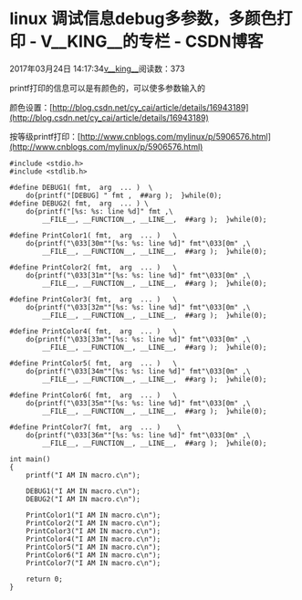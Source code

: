 # linux 调试信息debug多参数，多颜色打印 - V__KING__的专栏 - CSDN博客





2017年03月24日 14:17:34[v__king__](https://me.csdn.net/V__KING__)阅读数：373








printf打印的信息可以是有颜色的，可以使多参数输入的

颜色设置：[http://blog.csdn.net/cy_cai/article/details/16943189](http://blog.csdn.net/cy_cai/article/details/16943189)

按等级printf打印：[http://www.cnblogs.com/mylinux/p/5906576.html](http://www.cnblogs.com/mylinux/p/5906576.html)

```
#include <stdio.h>  
#include <stdlib.h>  

#define DEBUG1( fmt,  arg  ... )  \  
    do{printf("[DEBUG] " fmt ,  ##arg );  }while(0);  
#define DEBUG2( fmt,  arg  ... ) \  
    do{printf("[%s: %s: line %d]" fmt ,\  
        __FILE__, __FUNCTION__, __LINE__,  ##arg );  }while(0);  

#define PrintColor1( fmt,  arg  ... )   \  
    do{printf("\033[30m""[%s: %s: line %d]" fmt"\033[0m" ,\  
        __FILE__, __FUNCTION__, __LINE__,  ##arg );  }while(0);  

#define PrintColor2( fmt,  arg  ... )   \  
    do{printf("\033[31m""[%s: %s: line %d]" fmt"\033[0m" ,\  
        __FILE__, __FUNCTION__, __LINE__,  ##arg );  }while(0);  

#define PrintColor3( fmt,  arg  ... )   \  
    do{printf("\033[32m""[%s: %s: line %d]" fmt"\033[0m" ,\  
        __FILE__, __FUNCTION__, __LINE__,  ##arg );  }while(0);  

#define PrintColor4( fmt,  arg  ... )   \  
    do{printf("\033[33m""[%s: %s: line %d]" fmt"\033[0m" ,\  
        __FILE__, __FUNCTION__, __LINE__,  ##arg );  }while(0);  

#define PrintColor5( fmt,  arg  ... )   \  
    do{printf("\033[34m""[%s: %s: line %d]" fmt"\033[0m" ,\  
        __FILE__, __FUNCTION__, __LINE__,  ##arg );  }while(0);  

#define PrintColor6( fmt,  arg  ... )   \  
    do{printf("\033[35m""[%s: %s: line %d]" fmt"\033[0m" ,\  
        __FILE__, __FUNCTION__, __LINE__,  ##arg );  }while(0);  

#define PrintColor7( fmt,  arg  ... )    \  
    do{printf("\033[36m""[%s: %s: line %d]" fmt"\033[0m" ,\  
        __FILE__, __FUNCTION__, __LINE__,  ##arg );  }while(0);  

int main()  
{  
    printf("I AM IN macro.c\n");  

    DEBUG1("I AM IN macro.c\n");  
    DEBUG2("I AM IN macro.c\n");  

    PrintColor1("I AM IN macro.c\n");  
    PrintColor2("I AM IN macro.c\n");  
    PrintColor3("I AM IN macro.c\n");     
    PrintColor4("I AM IN macro.c\n");  
    PrintColor5("I AM IN macro.c\n");     
    PrintColor6("I AM IN macro.c\n");  
    PrintColor7("I AM IN macro.c\n");  

    return 0;  
}
```



